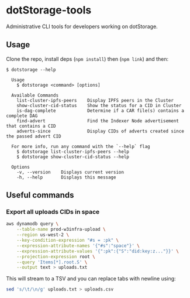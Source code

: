 # dotStorage-tools

Administrative CLI tools for developers working on dotStorage.

## Usage

Clone the repo, install deps (`npm install`) then (`npm link`) and then:

```console
$ dotstorage --help

  Usage
    $ dotstorage <command> [options]

  Available Commands
    list-cluster-ipfs-peers    Display IPFS peers in the Cluster
    show-cluster-cid-status    Show the status for a CID in Cluster
    is-dag-complete            Determine if a CAR file(s) contains a complete DAG
    find-advert                Find the Indexer Node advertisement that contains a CID
    adverts-since              Display CIDs of adverts created since the passed advert CID

  For more info, run any command with the `--help` flag
    $ dotstorage list-cluster-ipfs-peers --help
    $ dotstorage show-cluster-cid-status --help

  Options
    -v, --version    Displays current version
    -h, --help       Displays this message
```

## Useful commands

### Export all uploads CIDs in space

```sh
aws dynamodb query \
    --table-name prod-w3infra-upload \
    --region us-west-2 \
    --key-condition-expression "#s = :pk" \
    --expression-attribute-names '{"#s":"space"}' \
    --expression-attribute-values '{":pk":{"S":"did:key:z..."}}' \
    --projection-expression root \
    --query 'Items[*].root.S' \
    --output text > uploads.txt
```

This will stream to a TSV and you can replace tabs with newline using:

```sh
sed 's/\t/\n/g' uploads.txt > uploads.csv
```
